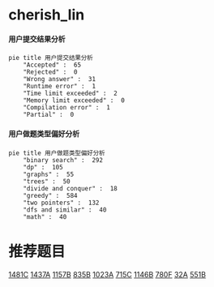 # cherish_lin

<!-- tabs:start -->



#### **用户提交结果分析**

```mermaid
pie title 用户提交结果分析
    "Accepted" :  65
    "Rejected" :  0
    "Wrong answer" :  31
    "Runtime error" :  1
    "Time limit exceeded" :  2
    "Memory limit exceeded" :  0
    "Compilation error" :  1
    "Partial" :  0
```

#### **用户做题类型偏好分析**

```mermaid
pie title 用户做题类型偏好分析
    "binary search" :  292
    "dp" :  105
    "graphs" :  55
    "trees" :  50
    "divide and conquer" :  18
    "greedy" :  584
    "two pointers" :  132
    "dfs and similar" :  40
    "math" :  40
```



<!-- tabs:end -->
# 推荐题目
[1481C](https://codeforces.com/contest/1481/problem/C)
[1437A](https://codeforces.com/contest/1437/problem/A)
[1157B](https://codeforces.com/contest/1157/problem/B)
[835B](https://codeforces.com/contest/835/problem/B)
[1023A](https://codeforces.com/contest/1023/problem/A)
[715C](https://codeforces.com/contest/715/problem/C)
[1146B](https://codeforces.com/contest/1146/problem/B)
[780F](https://codeforces.com/contest/780/problem/F)
[32A](https://codeforces.com/contest/32/problem/A)
[551B](https://codeforces.com/contest/551/problem/B)
